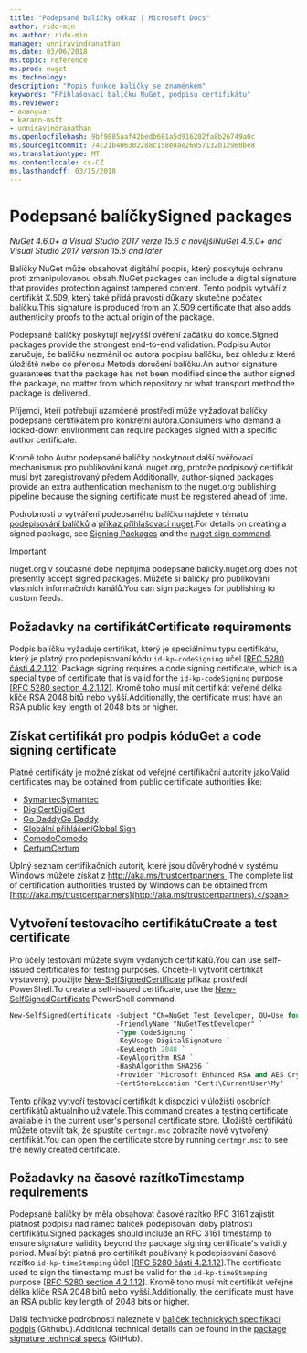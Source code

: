 ```yaml
---
title: "Podepsané balíčky odkaz | Microsoft Docs"
author: rido-min
ms.author: rido-min
manager: unniravindranathan
ms.date: 03/06/2018
ms.topic: reference
ms.prod: nuget
ms.technology: 
description: "Popis funkce balíčky se znaménkem"
keywords: "Přihlašovací balíčku NuGet, podpisu certifikátu"
ms.reviewer:
- ananguar
- karann-msft
- unniravindranathan
ms.openlocfilehash: 9bf9885aaf42bedb681a5d916202fa8b26749a0c
ms.sourcegitcommit: 74c21b406302288c158e8ae26057132b12960be8
ms.translationtype: MT
ms.contentlocale: cs-CZ
ms.lasthandoff: 03/15/2018
---
```

# <a name="signed-packages"></a><span data-ttu-id="49216-104">Podepsané balíčky</span><span class="sxs-lookup"><span data-stu-id="49216-104">Signed packages</span></span>

<span data-ttu-id="49216-105">*NuGet 4.6.0+ a Visual Studio 2017 verze 15.6 a novější*</span><span class="sxs-lookup"><span data-stu-id="49216-105">*NuGet 4.6.0+ and Visual Studio 2017 version 15.6 and later*</span></span>

<span data-ttu-id="49216-106">Balíčky NuGet může obsahovat digitální podpis, který poskytuje ochranu proti zmanipulovanou obsah.</span><span class="sxs-lookup"><span data-stu-id="49216-106">NuGet packages can include a digital signature that provides protection against tampered content.</span></span> <span data-ttu-id="49216-107">Tento podpis vytváří z certifikát X.509, který také přidá pravosti důkazy skutečné počátek balíčku.</span><span class="sxs-lookup"><span data-stu-id="49216-107">This signature is produced from an X.509 certificate that also adds authenticity proofs to the actual origin of the package.</span></span>

<span data-ttu-id="49216-108">Podepsané balíčky poskytují nejvyšší ověření začátku do konce.</span><span class="sxs-lookup"><span data-stu-id="49216-108">Signed packages provide the strongest end-to-end validation.</span></span> <span data-ttu-id="49216-109">Podpisu Autor zaručuje, že balíčku nezměnil od autora podpisu balíčku, bez ohledu z které úložiště nebo co přenosu Metoda doručení balíčku.</span><span class="sxs-lookup"><span data-stu-id="49216-109">An author signature guarantees that the package has not been modified since the author signed the package, no matter from which repository or what transport method the package is delivered.</span></span>

<span data-ttu-id="49216-110">Příjemci, kteří potřebují uzamčené prostředí může vyžadovat balíčky podepsané certifikátem pro konkrétní autora.</span><span class="sxs-lookup"><span data-stu-id="49216-110">Consumers who demand a locked-down environment can require packages signed with a specific author certificate.</span></span>

<span data-ttu-id="49216-111">Kromě toho Autor podepsané balíčky poskytnout další ověřovací mechanismus pro publikování kanál nuget.org, protože podpisový certifikát musí být zaregistrovaný předem.</span><span class="sxs-lookup"><span data-stu-id="49216-111">Additionally, author-signed packages provide an extra authentication mechanism to the nuget.org publishing pipeline because the signing certificate must be registered ahead of time.</span></span>

<span data-ttu-id="49216-112">Podrobnosti o vytváření podepsaného balíčku najdete v tématu [podepisování balíčků](../create-packages/Sign-a-package.md) a [příkaz přihlašovací nuget](../tools/cli-ref-sign.md).</span><span class="sxs-lookup"><span data-stu-id="49216-112">For details on creating a signed package, see [Signing Packages](../create-packages/Sign-a-package.md) and the [nuget sign command](../tools/cli-ref-sign.md).</span></span>

> [!Important]
> <span data-ttu-id="49216-113">nuget.org v současné době nepřijímá podepsané balíčky.</span><span class="sxs-lookup"><span data-stu-id="49216-113">nuget.org does not presently accept signed packages.</span></span> <span data-ttu-id="49216-114">Můžete si balíčky pro publikování vlastních informačních kanálů.</span><span class="sxs-lookup"><span data-stu-id="49216-114">You can sign packages for publishing to custom feeds.</span></span>

## <a name="certificate-requirements"></a><span data-ttu-id="49216-115">Požadavky na certifikát</span><span class="sxs-lookup"><span data-stu-id="49216-115">Certificate requirements</span></span>

<span data-ttu-id="49216-116">Podpis balíčku vyžaduje certifikát, který je speciálnímu typu certifikátu, který je platný pro podepisování kódu `id-kp-codeSigning` účel [[RFC 5280 části 4.2.1.12](https://tools.ietf.org/html/rfc5280#section-4.2.1.12)].</span><span class="sxs-lookup"><span data-stu-id="49216-116">Package signing requires a code signing certificate, which is a special type of certificate that is valid for the `id-kp-codeSigning` purpose [[RFC 5280 section 4.2.1.12](https://tools.ietf.org/html/rfc5280#section-4.2.1.12)].</span></span> <span data-ttu-id="49216-117">Kromě toho musí mít certifikát veřejné délka klíče RSA 2048 bitů nebo vyšší.</span><span class="sxs-lookup"><span data-stu-id="49216-117">Additionally, the certificate must have an RSA public key length of 2048 bits or higher.</span></span>

## <a name="get-a-code-signing-certificate"></a><span data-ttu-id="49216-118">Získat certifikát pro podpis kódu</span><span class="sxs-lookup"><span data-stu-id="49216-118">Get a code signing certificate</span></span>

<span data-ttu-id="49216-119">Platné certifikáty je možné získat od veřejné certifikační autority jako:</span><span class="sxs-lookup"><span data-stu-id="49216-119">Valid certificates may be obtained from public certificate authorities like:</span></span>

- [<span data-ttu-id="49216-120">Symantec</span><span class="sxs-lookup"><span data-stu-id="49216-120">Symantec</span></span>](https://trustcenter.websecurity.symantec.com/process/trust/productOptions?productType=SoftwareValidationClass3)
- [<span data-ttu-id="49216-121">DigiCert</span><span class="sxs-lookup"><span data-stu-id="49216-121">DigiCert</span></span>](https://www.digicert.com/code-signing/)
- [<span data-ttu-id="49216-122">Go Daddy</span><span class="sxs-lookup"><span data-stu-id="49216-122">Go Daddy</span></span>](https://www.godaddy.com/web-security/code-signing-certificate)
- [<span data-ttu-id="49216-123">Globální přihlášení</span><span class="sxs-lookup"><span data-stu-id="49216-123">Global Sign</span></span>](https://www.globalsign.com/en/code-signing-certificate/)
- [<span data-ttu-id="49216-124">Comodo</span><span class="sxs-lookup"><span data-stu-id="49216-124">Comodo</span></span>](https://www.comodo.com/e-commerce/code-signing/code-signing-certificate.php)
- [<span data-ttu-id="49216-125">Certum</span><span class="sxs-lookup"><span data-stu-id="49216-125">Certum</span></span>](https://www.certum.eu/certum/cert,offer_en_open_source_cs.xml) 

<span data-ttu-id="49216-126">Úplný seznam certifikačních autorit, které jsou důvěryhodné v systému Windows můžete získat z [ http://aka.ms/trustcertpartners ](http://aka.ms/trustcertpartners).</span><span class="sxs-lookup"><span data-stu-id="49216-126">The complete list of certification authorities trusted by Windows can be obtained from [http://aka.ms/trustcertpartners](http://aka.ms/trustcertpartners).</span></span>

## <a name="create-a-test-certificate"></a><span data-ttu-id="49216-127">Vytvoření testovacího certifikátu</span><span class="sxs-lookup"><span data-stu-id="49216-127">Create a test certificate</span></span>

<span data-ttu-id="49216-128">Pro účely testování můžete svým vydaných certifikátů.</span><span class="sxs-lookup"><span data-stu-id="49216-128">You can use self-issued certificates for testing purposes.</span></span> <span data-ttu-id="49216-129">Chcete-li vytvořit certifikát vystavený, použijte [New-SelfSignedCertificate](https://docs.microsoft.com/en-us/powershell/module/pkiclient/new-selfsignedcertificate) příkaz prostředí PowerShell.</span><span class="sxs-lookup"><span data-stu-id="49216-129">To create a self-issued certificate, use the [New-SelfSignedCertificate](https://docs.microsoft.com/en-us/powershell/module/pkiclient/new-selfsignedcertificate) PowerShell command.</span></span>

```ps
New-SelfSignedCertificate -Subject "CN=NuGet Test Developer, OU=Use for testing purposes ONLY" `
                          -FriendlyName "NuGetTestDeveloper" `
                          -Type CodeSigning `
                          -KeyUsage DigitalSignature `
                          -KeyLength 2048 `
                          -KeyAlgorithm RSA `
                          -HashAlgorithm SHA256 `
                          -Provider "Microsoft Enhanced RSA and AES Cryptographic Provider" `
                          -CertStoreLocation "Cert:\CurrentUser\My" 
```

<span data-ttu-id="49216-130">Tento příkaz vytvoří testovací certifikát k dispozici v úložišti osobních certifikátů aktuálního uživatele.</span><span class="sxs-lookup"><span data-stu-id="49216-130">This command creates a testing certificate available in the current user's personal certificate store.</span></span> <span data-ttu-id="49216-131">Úložiště certifikátů můžete otevřít tak, že spustíte `certmgr.msc` zobrazíte nově vytvořený certifikát.</span><span class="sxs-lookup"><span data-stu-id="49216-131">You can open the certificate store by running `certmgr.msc` to see the newly created certificate.</span></span>

## <a name="timestamp-requirements"></a><span data-ttu-id="49216-132">Požadavky na časové razítko</span><span class="sxs-lookup"><span data-stu-id="49216-132">Timestamp requirements</span></span>

<span data-ttu-id="49216-133">Podepsané balíčky by měla obsahovat časové razítko RFC 3161 zajistit platnost podpisu nad rámec balíček podepisování doby platnosti certifikátu.</span><span class="sxs-lookup"><span data-stu-id="49216-133">Signed packages should include an RFC 3161 timestamp to ensure signature validity beyond the package signing certificate's validity period.</span></span> <span data-ttu-id="49216-134">Musí být platná pro certifikát používaný k podepisování časové razítko `id-kp-timeStamping` účel [[RFC 5280 části 4.2.1.12](https://tools.ietf.org/html/rfc5280#section-4.2.1.12)].</span><span class="sxs-lookup"><span data-stu-id="49216-134">The certificate used to sign the timestamp must be valid for the `id-kp-timeStamping` purpose [[RFC 5280 section 4.2.1.12](https://tools.ietf.org/html/rfc5280#section-4.2.1.12)].</span></span> <span data-ttu-id="49216-135">Kromě toho musí mít certifikát veřejné délka klíče RSA 2048 bitů nebo vyšší.</span><span class="sxs-lookup"><span data-stu-id="49216-135">Additionally, the certificate must have an RSA public key length of 2048 bits or higher.</span></span>

<span data-ttu-id="49216-136">Další technické podrobnosti naleznete v [balíček technických specifikací podpis](https://github.com/NuGet/Home/wiki/Package-Signatures-Technical-Details) (Githubu).</span><span class="sxs-lookup"><span data-stu-id="49216-136">Additional technical details can be found in the [package signature technical specs](https://github.com/NuGet/Home/wiki/Package-Signatures-Technical-Details) (GitHub).</span></span>
